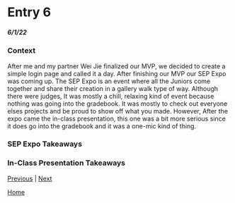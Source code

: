 # Entry 6
##### 6/1/22

### Context 

After me and my partner Wei Jie finalized our MVP, we decided to create a simple login page and called it a day. After finishing our MVP our SEP Expo was coming up. The SEP Expo is an event where all the Juniors come together and share their creation in a gallery walk type of way. Although there were judges, It was mostly a chill, relaxing kind of event because nothing was going into the gradebook. It was mostly to check out everyone elses projects and be proud to show off what you made. However, After the expo came the in-class presentation, this one was a bit more serious since it does go into the gradebook and it was a one-mic kind of thing.

### SEP Expo Takeaways



### In-Class Presentation Takeaways

[Previous](entry05.md) | [Next](entry07.md)

[Home](../README.md)
